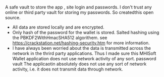 A safe vault to store the app , site login and passwords. 
I don't trust any online or third party vault for storing my passwords. So createdthis open source.
* All data are stored locally and are encrypted.
* Only hash of the password for the wallet is stored. Salted hashing using the PBKDF2WithHmacSHA512 algorithem.   see https://crackstation.net/hashing-security.htm for more information.
* I have always been worried about the data is transmitted across the network in the thrird party applications. Thus I made sure this MHISoft Wallet application does not use network activity of any sort.
password vault The applicaotin absolutely does not use any sort of network activity, i.e. it does not transmit data through network.
